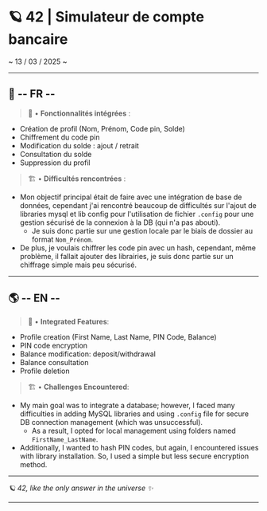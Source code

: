 # 🪐 42 | Simulateur de compte bancaire
~ 13 / 03 / 2025 ~

---

## 🌿 -- FR --

> 📌 • **Fonctionnalités intégrées** :
- Création de profil (Nom, Prénom, Code pin, Solde)
- Chiffrement du code pin
- Modification du solde : ajout / retrait
- Consultation du solde
- Suppression du profil



> 🏗️ • **Difficultés rencontrées** :
- Mon objectif principal était de faire avec une intégration de base de données, cependant j'ai rencontré beaucoup de difficultés sur l'ajout de libraries mysql et lib config pour l'utilisation de fichier `.config` pour une gestion sécurisé de la connexion à la DB (qui n'a pas abouti).
  - Je suis donc partie sur une gestion locale par le biais de dossier au format `Nom_Prénom`.
- De plus, je voulais chiffrer les code pin avec un hash, cependant, même problème, il fallait ajouter des librairies, je suis donc partie sur un chiffrage simple mais peu sécurisé.

---

## 🌎 -- EN --

> 📌 • **Integrated Features**:
- Profile creation (First Name, Last Name, PIN Code, Balance)
- PIN code encryption
- Balance modification: deposit/withdrawal
- Balance consultation
- Profile deletion

> 🏗️ • **Challenges Encountered**:
- My main goal was to integrate a database; however, I faced many difficulties in adding MySQL libraries and using `.config` file for secure DB connection management (which was unsuccessful).
    - As a result, I opted for local management using folders named `FirstName_LastName`.
- Additionally, I wanted to hash PIN codes, but again, I encountered issues with library installation. So, I used a simple but less secure encryption method.

---

*🪐 42, like the only answer in the universe ✨*

---